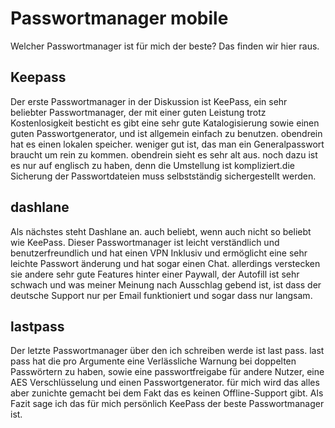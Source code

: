 # Passwortmanager mobile

Welcher Passwortmanager ist für mich der beste? Das finden wir hier raus.

## Keepass
Der erste Passwortmanager in der Diskussion ist KeePass, ein sehr beliebter Passwortmanager, der mit einer guten Leistung trotz Kostenlosigkeit besticht
es gibt eine sehr gute Katalogisierung sowie einen guten Passwortgenerator, und ist allgemein einfach zu benutzen. obendrein hat es einen lokalen speicher.
weniger gut ist, das man ein Generalpasswort braucht um rein zu kommen. obendrein sieht es sehr alt aus.
noch dazu ist es nur auf englisch zu haben, denn die Umstellung ist kompliziert.die Sicherung der Passwortdateien muss selbstständig sichergestellt werden.

## dashlane
Als nächstes steht Dashlane an. auch beliebt, wenn auch nicht so beliebt wie KeePass.
Dieser Passwortmanager ist leicht verständlich und benutzerfreundlich und hat einen VPN Inklusiv und ermöglicht eine sehr leichte Passwort änderung und hat sogar einen Chat.
allerdings verstecken sie andere sehr gute Features hinter einer Paywall, der Autofill ist sehr schwach und was meiner Meinung nach Ausschlag gebend ist,
ist dass der deutsche Support nur per Email funktioniert und sogar dass nur langsam.

## lastpass
Der letzte Passwortmanager über den ich schreiben werde ist last pass.
last pass hat die pro Argumente eine Verlässliche Warnung bei doppelten Passwörtern zu haben, sowie eine passwortfreigabe für andere Nutzer, eine AES Verschlüsselung und einen Passwortgenerator.
 für mich wird das alles aber zunichte gemacht bei dem Fakt das es keinen Offline-Support gibt.
 Als Fazit sage ich das für mich persönlich KeePass der beste  Passwortmanager ist.
